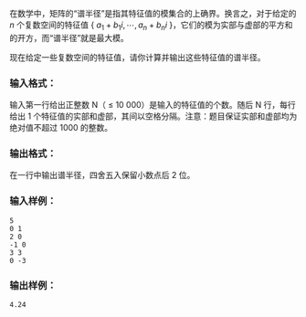 <!-- Title
计算谱半径 (20)
-->
在数学中，矩阵的“谱半径”是指其特征值的模集合的上确界。换言之，对于给定的 $n$ 个复数空间的特征值 { $a_1+b_1i, \cdots ,
a_n+b_ni$ }，它们的模为实部与虚部的平方和的开方，而“谱半径”就是最大模。

现在给定一些复数空间的特征值，请你计算并输出这些特征值的谱半径。

### 输入格式：

输入第一行给出正整数 N（ $\le$ 10 000）是输入的特征值的个数。随后 N 行，每行给出 1
个特征值的实部和虚部，其间以空格分隔。注意：题目保证实部和虚部均为绝对值不超过 1000 的整数。

### 输出格式：

在一行中输出谱半径，四舍五入保留小数点后 2 位。

### 输入样例：

```
5
0 1
2 0
-1 0
3 3
0 -3
```

### 输出样例：

```
4.24
```
